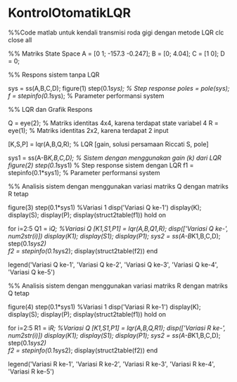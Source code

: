 # KontrolOtomatikLQR
%%Code matlab untuk kendali transmisi roda gigi dengan metode LQR
clc
close all

%% Matriks State Space 
A = [0 1; -157.3 -0.247];
B = [0; 4.04];
C = [1 0];
D = 0;

%% Respons sistem tanpa LQR

sys = ss(A,B,C,D);
figure(1)
step(0.1*sys);           % Step response
poles = pole(sys);
f = stepinfo(0.1*sys);    % Parameter performansi system

%% LQR dan Grafik Respons

Q = eye(2);             % Matriks identitas 4x4, karena terdapat state variabel 4
R = eye(1);             % Matriks identitas 2x2, karena terdapat 2 input

[K,S,P] = lqr(A,B,Q,R); % LQR [gain, solusi persamaan Riccati S, pole]

sys1 = ss(A-B*K,B,C,D);  % Sistem dengan menggunakan gain (k) dari LQR
figure(2)
step(0.1*sys1)             % Step response sistem dengan LQR
f1 = stepinfo(0.1*sys1);      % Parameter performansi system

%% Analisis sistem dengan menggunakan variasi matriks Q dengan matriks R tetap

figure(3)
step(0.1*sys1)                     %Variasi 1
disp('Variasi Q ke-1')
display(K);
display(S);
display(P);
display(struct2table(f1))
hold on 

for i=2:5
    Q1 = i*Q;                    %Variasi Q
    [K1,S1,P1] = lqr(A,B,Q1,R); 
    disp(['Variasi Q ke-', num2str(i)])
    display(K1);
    display(S1);
    display(P1);
    sys2 = ss(A-B*K1,B,C,D);  
    step(0.1*sys2)             
    f2 = stepinfo(0.1*sys2);
    display(struct2table(f2))
end 

legend('Variasi Q ke-1', 'Variasi Q ke-2', 'Variasi Q ke-3', 'Variasi Q ke-4', 'Variasi Q ke-5')

%% Analisis sistem dengan menggunakan variasi matriks R dengan matriks Q tetap

figure(4)
step(0.1*sys1)                     %Variasi 1
disp('Variasi R ke-1')
display(K);
display(S);
display(P);
display(struct2table(f1))
hold on 

for i=2:5
    R1 = i*R;                    %Variasi Q
    [K1,S1,P1] = lqr(A,B,Q,R1); 
    disp(['Variasi R ke-', num2str(i)])
    display(K1);
    display(S1);
    display(P1);
    sys2 = ss(A-B*K1,B,C,D);  
    step(0.1*sys2)             
    f2 = stepinfo(0.1*sys2);
    display(struct2table(f2))
end 

legend('Variasi R ke-1', 'Variasi R ke-2', 'Variasi R ke-3', 'Variasi R ke-4', 'Variasi R ke-5')

